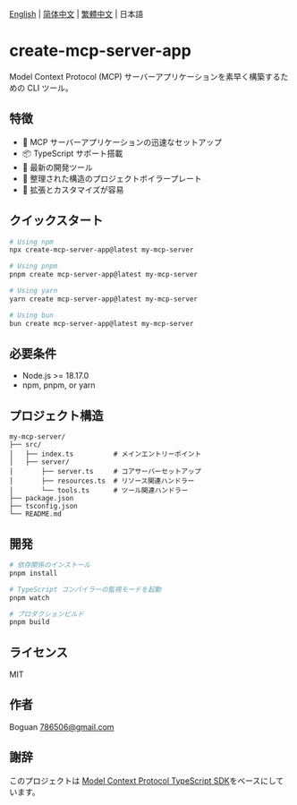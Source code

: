 [English](../README.md) | [简体中文](README_zh-CN.md) | [繁體中文](README_zh-TW.md) | 日本語

# create-mcp-server-app

Model Context Protocol (MCP) サーバーアプリケーションを素早く構築するための CLI ツール。

## 特徴

- 🚀 MCP サーバーアプリケーションの迅速なセットアップ
- 📦 TypeScript サポート搭載
- 🔧 最新の開発ツール
- 📝 整理された構造のプロジェクトボイラープレート
- 🎯 拡張とカスタマイズが容易

## クイックスタート

```bash
# Using npm
npx create-mcp-server-app@latest my-mcp-server

# Using pnpm
pnpm create mcp-server-app@latest my-mcp-server

# Using yarn
yarn create mcp-server-app@latest my-mcp-server

# Using bun
bun create mcp-server-app@latest my-mcp-server
```

## 必要条件

- Node.js >= 18.17.0
- npm, pnpm, or yarn

## プロジェクト構造

```
my-mcp-server/
├── src/
│   ├── index.ts          # メインエントリーポイント
│   ├── server/
│       ├── server.ts     # コアサーバーセットアップ
│       ├── resources.ts  # リソース関連ハンドラー
│       └── tools.ts      # ツール関連ハンドラー
├── package.json
├── tsconfig.json
└── README.md
```

## 開発

```bash
# 依存関係のインストール
pnpm install

# TypeScript コンパイラーの監視モードを起動
pnpm watch

# プロダクションビルド
pnpm build
```

## ライセンス

MIT

## 作者

Boguan <786506@gmail.com>

## 謝辞

このプロジェクトは [Model Context Protocol TypeScript SDK](https://github.com/modelcontextprotocol/typescript-sdk)をベースにしています。